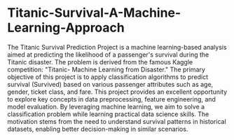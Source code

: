 # Titanic-Survival-A-Machine-Learning-Approach
The Titanic Survival Prediction Project is a machine learning-based analysis aimed at
 predicting the likelihood of a passenger's survival during the Titanic disaster. The
 problem is derived from the famous Kaggle competition: "Titanic- Machine Learning
 from Disaster." The primary objective of this project is to apply classification algorithms
 to predict survival (Survived) based on various passenger attributes such as age, gender,
 ticket class, and fare.
 This project provides an excellent opportunity to explore key concepts in data
 preprocessing, feature engineering, and model evaluation. By leveraging machine
 learning, we aim to solve a classification problem while learning practical data science
 skills. The motivation stems from the need to understand survival patterns in historical
 datasets, enabling better decision-making in similar scenarios.
